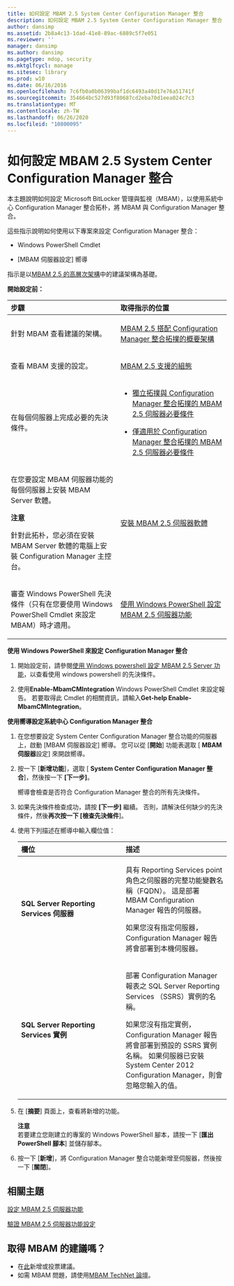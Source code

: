 ```yaml
---
title: 如何設定 MBAM 2.5 System Center Configuration Manager 整合
description: 如何設定 MBAM 2.5 System Center Configuration Manager 整合
author: dansimp
ms.assetid: 2b8a4c13-1dad-41e8-89ac-6889c5f7e051
ms.reviewer: ''
manager: dansimp
ms.author: dansimp
ms.pagetype: mdop, security
ms.mktglfcycl: manage
ms.sitesec: library
ms.prod: w10
ms.date: 06/16/2016
ms.openlocfilehash: 7c6fb0a0b06399baf1dc6493a40d17e76a51741f
ms.sourcegitcommit: 354664bc527d93f80687cd2eba70d1eea024c7c3
ms.translationtype: MT
ms.contentlocale: zh-TW
ms.lasthandoff: 06/26/2020
ms.locfileid: "10800095"
---
```

# 如何設定 MBAM 2.5 System Center Configuration Manager 整合


本主題說明如何設定 Microsoft BitLocker 管理與監視（MBAM），以使用系統中心 Configuration Manager 整合拓朴，將 MBAM 與 Configuration Manager 整合。

這些指示說明如何使用以下專案來設定 Configuration Manager 整合：

-   Windows PowerShell Cmdlet

-   [MBAM 伺服器設定] 嚮導

指示是以[MBAM 2.5 的高層次架構](high-level-architecture-for-mbam-25.md)中的建議架構為基礎。

**開始設定前：**

<table>
<colgroup>
<col width="50%" />
<col width="50%" />
</colgroup>
<thead>
<tr class="header">
<th align="left">步驟</th>
<th align="left">取得指示的位置</th>
</tr>
</thead>
<tbody>
<tr class="odd">
<td align="left"><p>針對 MBAM 查看建議的架構。</p></td>
<td align="left"><p><a href="high-level-architecture-of-mbam-25-with-configuration-manager-integration-topology.md" data-raw-source="[High-Level Architecture of MBAM 2.5 with Configuration Manager Integration Topology](high-level-architecture-of-mbam-25-with-configuration-manager-integration-topology.md)">MBAM 2.5 搭配 Configuration Manager 整合拓撲的概要架構</a></p></td>
</tr>
<tr class="even">
<td align="left"><p>查看 MBAM 支援的設定。</p></td>
<td align="left"><p><a href="mbam-25-supported-configurations.md" data-raw-source="[MBAM 2.5 Supported Configurations](mbam-25-supported-configurations.md)">MBAM 2.5 支援的組態</a></p></td>
</tr>
<tr class="odd">
<td align="left"><p>在每個伺服器上完成必要的先決條件。</p></td>
<td align="left"><ul>
<li><p><a href="mbam-25-server-prerequisites-for-stand-alone-and-configuration-manager-integration-topologies.md" data-raw-source="[MBAM 2.5 Server Prerequisites for Stand-alone and Configuration Manager Integration Topologies](mbam-25-server-prerequisites-for-stand-alone-and-configuration-manager-integration-topologies.md)">獨立拓撲與 Configuration Manager 整合拓撲的 MBAM 2.5 伺服器必要條件</a></p></li>
<li><p><a href="mbam-25-server-prerequisites-that-apply-only-to-the-configuration-manager-integration-topology.md" data-raw-source="[MBAM 2.5 Server Prerequisites that Apply Only to the Configuration Manager Integration Topology](mbam-25-server-prerequisites-that-apply-only-to-the-configuration-manager-integration-topology.md)">僅適用於 Configuration Manager 整合拓撲的 MBAM 2.5 伺服器必要條件</a></p></li>
</ul></td>
</tr>
<tr class="even">
<td align="left"><p>在您要設定 MBAM 伺服器功能的每個伺服器上安裝 MBAM Server 軟體。</p>
<div class="alert">
<strong>注意</strong><br/><p>針對此拓朴，您必須在安裝 MBAM Server 軟體的電腦上安裝 Configuration Manager 主控台。</p>
</div>
<div>

</div></td>
<td align="left"><p><a href="installing-the-mbam-25-server-software.md" data-raw-source="[Installing the MBAM 2.5 Server Software](installing-the-mbam-25-server-software.md)">安裝 MBAM 2.5 伺服器軟體</a></p></td>
</tr>
<tr class="odd">
<td align="left"><p>審查 Windows PowerShell 先決條件（只有在您要使用 Windows PowerShell Cmdlet 來設定 MBAM）時才適用。</p></td>
<td align="left"><p><a href="configuring-mbam-25-server-features-by-using-windows-powershell.md" data-raw-source="[Configuring MBAM 2.5 Server Features by Using Windows PowerShell](configuring-mbam-25-server-features-by-using-windows-powershell.md)">使用 Windows PowerShell 設定 MBAM 2.5 伺服器功能</a></p></td>
</tr>
</tbody>
</table>



**使用 Windows PowerShell 來設定 Configuration Manager 整合**

1.  開始設定前，請參閱[使用 Windows powershell 設定 MBAM 2.5 Server 功能](configuring-mbam-25-server-features-by-using-windows-powershell.md)，以查看使用 windows powershell 的先決條件。

2.  使用**Enable-MbamCMIntegration** Windows PowerShell Cmdlet 來設定報告。 若要取得此 Cmdlet 的相關資訊，請輸入**Get-help Enable-MbamCMIntegration**。

**使用嚮導設定系統中心 Configuration Manager 整合**

1.  在您想要設定 System Center Configuration Manager 整合功能的伺服器上，啟動 [MBAM 伺服器設定] 嚮導。 您可以從 [**開始**] 功能表選取 [ **MBAM 伺服器**設定] 來開啟嚮導。

2.  按一下 [**新增功能**]，選取 [ **System Center Configuration Manager 整合**]，然後按一下 **[下一步]**。

    嚮導會檢查是否符合 Configuration Manager 整合的所有先決條件。

3.  如果先決條件檢查成功，請按 **[下一步]** 繼續。 否則，請解決任何缺少的先決條件，然後**再次按一下 [檢查先決條件**]。

4.  使用下列描述在嚮導中輸入欄位值：

    <table>
    <colgroup>
    <col width="50%" />
    <col width="50%" />
    </colgroup>
    <thead>
    <tr class="header">
    <th align="left">欄位</th>
    <th align="left">描述</th>
    </tr>
    </thead>
    <tbody>
    <tr class="odd">
    <td align="left"><p><strong>SQL Server Reporting Services 伺服器</strong></p></td>
    <td align="left"><p>具有 Reporting Services point 角色之伺服器的完整功能變數名稱（FQDN）。 這是部署 MBAM Configuration Manager 報告的伺服器。</p>
    <p>如果您沒有指定伺服器，Configuration Manager 報告將會部署到本機伺服器。</p></td>
    </tr>
    <tr class="even">
    <td align="left"><p><strong>SQL Server Reporting Services 實例</strong></p></td>
    <td align="left"><p>部署 Configuration Manager 報表之 SQL Server Reporting Services （SSRS）實例的名稱。</p>
    <p>如果您沒有指定實例，Configuration Manager 報告將會部署到預設的 SSRS 實例名稱。 如果伺服器已安裝 System Center 2012 Configuration Manager，則會忽略您輸入的值。</p></td>
    </tr>
    </tbody>
    </table>



5.  在 [**摘要**] 頁面上，查看將新增的功能。

    **注意**  
    若要建立您剛建立的專案的 Windows PowerShell 腳本，請按一下 [**匯出 PowerShell 腳本**] 並儲存腳本。



6.  按一下 [**新增**]，將 Configuration Manager 整合功能新增至伺服器，然後按一下 [**關閉**]。



## 相關主題


[設定 MBAM 2.5 伺服器功能](configuring-the-mbam-25-server-features.md)

[驗證 MBAM 2.5 伺服器功能設定](validating-the-mbam-25-server-feature-configuration.md)


## 取得 MBAM 的建議嗎？
- 在[此](http://mbam.uservoice.com/forums/268571-microsoft-bitlocker-administration-and-monitoring)新增或投票建議。 
- 如需 MBAM 問題，請使用[MBAM TechNet 論壇](https://social.technet.microsoft.com/Forums/home?forum=mdopmbam)。






